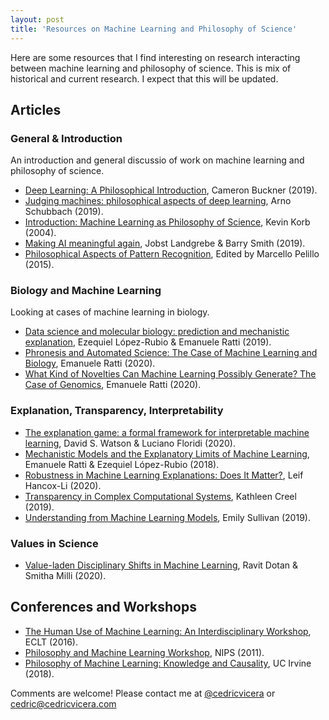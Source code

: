 ```yaml
---
layout: post
title: 'Resources on Machine Learning and Philosophy of Science'
---
```

Here are some resources that I find interesting on research interacting between machine learning and philosophy of science. This is mix of historical and current research. I expect that this will be updated.

## Articles
### General & Introduction
An introduction and general discussio of work on machine learning and philosophy of science.
- [Deep Learning: A Philosophical Introduction](https://onlinelibrary.wiley.com/doi/abs/10.1111/phc3.12625), Cameron Buckner (2019).
- [Judging machines: philosophical aspects of deep learning](https://link.springer.com/article/10.1007/s11229-019-02167-z), Arno Schubbach (2019).
- [Introduction: Machine Learning as Philosophy of Science](https://link.springer.com/article/10.1023%2FB%3AMIND.0000045986.90956.7f), Kevin Korb (2004).
- [Making AI meaningful again](https://link.springer.com/article/10.1007/s11229-019-02192-y), Jobst Landgrebe & Barry Smith (2019).
- [Philosophical Aspects of Pattern Recognition](https://www.sciencedirect.com/journal/pattern-recognition-letters/vol/64), Edited by Marcello Pelillo (2015).

### Biology and Machine Learning
Looking at cases of machine learning in biology.
- [Data science and molecular biology: prediction and mechanistic explanation](https://link.springer.com/article/10.1007%2Fs11229-019-02271-0), Ezequiel López-Rubio & Emanuele Ratti (2019).
- [Phronesis and Automated Science: The Case of Machine Learning and Biology](http://philsci-archive.pitt.edu/15770/1/Emanuele%20Ratti%20-%20Phronesis%20and%20Automated%20Science.pdf), Emanuele Ratti (2020).
- [What Kind of Novelties Can Machine Learning Possibly Generate? The Case of Genomics](http://philsci-archive.pitt.edu/17008/), Emanuele Ratti (2020).

### Explanation, Transparency, Interpretability
- [The explanation game: a formal framework for interpretable machine learning](https://link.springer.com/article/10.1007/s11229-020-02629-9), David S. Watson & Luciano Floridi (2020).
- [Mechanistic Models and the Explanatory Limits of Machine Learning](http://philsci-archive.pitt.edu/14452/1/manuscript%20philsci%20-%20Ratti%20%26%20Lopez-Rubio.pdf), Emanuele Ratti & Ezequiel López-Rubio (2018).
- [Robustness in Machine Learning Explanations: Does It Matter?](http://philsci-archive.pitt.edu/16686/1/sample-authordraft.pdf), Leif Hancox-Li (2020).
- [Transparency in Complex Computational Systems](http://philsci-archive.pitt.edu/16669/), Kathleen Creel (2019).
- [Understanding from Machine Learning Models](https://academic.oup.com/bjps/advance-article/doi/10.1093/bjps/axz035/5544117), Emily Sullivan (2019).

### Values in Science
- [Value-laden Disciplinary Shifts in Machine Learning](https://arxiv.org/pdf/1912.01172v1.pdf), Ravit Dotan & Smitha Milli (2020).

## Conferences and Workshops
- [The Human Use of Machine Learning: An Interdisciplinary Workshop](https://www.dsi.unive.it/HUML2016/), ECLT (2016).
- [Philosophy and Machine Learning Workshop](https://www.dsi.unive.it/PhiMaLe2011/index.html), NIPS (2011).
- [Philosophy of Machine Learning: Knowledge and Causality](https://philmachinelearning.wordpress.com/), UC Irvine (2018).

Comments are welcome! Please contact me at [@cedricvicera](https://twitter.com/cedricvicera) or  [cedric@cedricvicera.com](mailto:cedric@cedricvicera.com)
